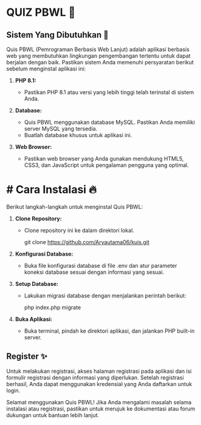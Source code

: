 # QUIZ PBWL 📝

## Sistem Yang Dibutuhkan 🚀

Quis PBWL (Pemrograman Berbasis Web Lanjut) adalah aplikasi berbasis web yang membutuhkan lingkungan pengembangan tertentu untuk dapat berjalan dengan baik. Pastikan sistem Anda memenuhi persyaratan berikut sebelum menginstal aplikasi ini:

1. **PHP 8.1:**
   - Pastikan PHP 8.1 atau versi yang lebih tinggi telah terinstal di sistem Anda.

2. **Database:**
   - Quis PBWL menggunakan database MySQL. Pastikan Anda memiliki server MySQL yang tersedia.
   - Buatlah database khusus untuk aplikasi ini.

3. **Web Browser:**
   - Pastikan web browser yang Anda gunakan mendukung HTML5, CSS3, dan JavaScript untuk pengalaman pengguna yang optimal.

#  # Cara Instalasi 🔥

Berikut langkah-langkah untuk menginstal Quis PBWL:

1. **Clone Repository:**
   - Clone repository ini ke dalam direktori lokal.

     git clone https://github.com/Aryautama06/kuis.git

2. **Konfigurasi Database:**
   - Buka file konfigurasi database di file .env  dan atur parameter koneksi database sesuai dengan informasi yang sesuai.

3. **Setup Database:**
   - Lakukan migrasi database dengan menjalankan perintah berikut:

     php index.php migrate

4. **Buka Aplikasi:**
   - Buka terminal, pindah ke direktori aplikasi, dan jalankan PHP built-in server.


## Register ✨
Untuk melakukan registrasi, akses halaman registrasi pada aplikasi dan isi formulir registrasi dengan informasi yang diperlukan. Setelah registrasi berhasil, Anda dapat menggunakan kredensial yang Anda daftarkan untuk login.

Selamat menggunakan Quis PBWL! Jika Anda mengalami masalah selama instalasi atau registrasi, pastikan untuk merujuk ke dokumentasi atau forum dukungan untuk bantuan lebih lanjut.
